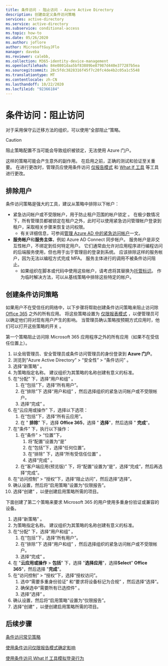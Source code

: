 ```yaml
---
title: 条件访问 - 阻止访问 - Azure Active Directory
description: 创建自定义条件访问策略
services: active-directory
ms.service: active-directory
ms.subservice: conditional-access
ms.topic: how-to
ms.date: 05/26/2020
ms.author: joflore
author: MicrosoftGuyJFlo
manager: daveba
ms.reviewer: calebb,
ms.collection: M365-identity-device-management
ms.openlocfilehash: 84e0801daa5bf83889be87987d440e377287b5ea
ms.sourcegitcommit: 28c5fdc3828316f45f7c20fc4de4b2c05a1c5548
ms.translationtype: MT
ms.contentlocale: zh-CN
ms.lasthandoff: 10/22/2020
ms.locfileid: "92366184"
---
```

# <a name="conditional-access-block-access"></a>条件访问：阻止访问

对于采用保守云迁移方法的组织，可以使用“全部阻止”策略。 

> [!CAUTION]
> 阻止策略配置不当可能会导致组织被锁定，无法使用 Azure 门户。

这样的策略可能会产生意外的副作用。 在启用之前，正确的测试和验证至关重要。 在进行更改时，管理员应使用条件访问 [仅报告模式](concept-conditional-access-report-only.md) 和 [What If 工具](what-if-tool.md) 等工具进行更改。

## <a name="user-exclusions"></a>排除用户

条件访问策略是强大的工具，建议从策略中排除以下帐户：

* 紧急访问帐户或不受限帐户，用于防止租户范围的帐户锁定   。 在极少数情况下，所有管理员都被锁定在租户之外，此时可以使用紧急访问管理帐户登录到租户，采取相关步骤来恢复访问权限。
   * 有关详细信息，可参阅[管理 Azure AD 中的紧急访问帐户](../roles/security-emergency-access.md)一文。
* **服务帐户**和**服务主体**，例如 Azure AD Connect 同步帐户。 服务帐户是非交互性帐户，不绑定到任何特定用户。 它们通常由允许对应用程序进行编程访问的后端服务使用，但也用于出于管理目的登录到系统。 应该排除这样的服务帐户，因为无法以编程方式完成 MFA。 服务主体进行的调用不被条件访问阻止。
   * 如果组织在脚本或代码中使用这些帐户，请考虑将其替换为[托管标识](../managed-identities-azure-resources/overview.md)。 作为临时解决方法，可以从基线策略中排除这些特定的帐户。

## <a name="create-a-conditional-access-policy"></a>创建条件访问策略

如果用户不在受信任的网络中，以下步骤将帮助创建条件访问策略来阻止访问除 [Office 365](concept-conditional-access-cloud-apps.md#office-365) 之外的所有应用。 将这些策略设置为 [仅限报表模式](howto-conditional-access-insights-reporting.md) ，以便管理员可以确定他们将对现有用户产生的影响。 当管理员确认策略按预期方式应用时，他们可以打开这些策略的开关  。

第一个策略阻止访问除 Microsoft 365 应用程序之外的所有应用（如果不在受信任位置上）。

1. 以全局管理员、安全管理员或条件访问管理员的身份登录到 **Azure 门户**。
1. 浏览到“Azure Active Directory” > “安全性” > “条件访问”    。
1. 选择“新策略”  。
1. 为策略指定名称。 建议组织为其策略的名称创建有意义的标准。
1. 在“分配”  下，选择“用户和组”  。
   1. 在“包括”下，选择“所有用户”。  
   1. 在“排除”下  选择“用户和组”  ，然后选择组织的紧急访问帐户或不受限帐户。 
   1. 选择“完成”  。
1. 在“云应用或操作”  下，选择以下选项：
   1. 在“包括”下，选择“所有云应用”。  
   1. 在 " **排除**" 下，选择 **Office 365**，选择 " **选择**"，然后选择 " **完成**"。
1. 在“条件”  下，执行以下操作：
   1. 在“条件”   >   “位置”下，
      1. 将“配置”设置为“是”  
      1. 在“包括”下，选择“任何位置”。  
      1. 在“排除”  下，选择“所有受信任位置”  。
      1. 选择“完成”  。
   1. 在“客户端应用(预览版)”  下，将“配置”设置为“是”，选择“完成”，然后再选择“完成”。    
1. 在“访问控制” > “授权”下，选择“阻止访问”，然后选择“选择”。    
1. 确认设置，然后将“启用策略”设置为“仅限报告”。  
1. 选择“创建”  ，以便创建启用策略所需的项目。

下面创建了第二个策略来要求 Microsoft 365 的用户使用多重身份验证或兼容的设备。

1. 选择“新策略”  。
1. 为策略指定名称。 建议组织为其策略的名称创建有意义的标准。
1. 在“分配”  下，选择“用户和组”  。
   1. 在“包括”下，选择“所有用户”。  
   1. 在“排除”下  选择“用户和组”  ，然后选择组织的紧急访问帐户或不受限帐户。 
   1. 选择“完成”  。
1. 在 "**云应用或操作**  >  **包括**" 下，选择 "**选择应用**"，选择**Select**" **Office 365**"，然后选择 "**完成**"。
1. 在“访问控制”   >   “授权”下，选择“授权访问”。 
   1. 选中“需要多重身份验证”  和“要求将设备标记为合规”  ，然后选择“选择”。 
   1. 确保选中“需要所有已选控件”  。
   1. 选择“选择”  。
1. 确认设置，然后将“启用策略”设置为“仅限报告”。  
1. 选择“创建”  ，以便创建启用策略所需的项目。

## <a name="next-steps"></a>后续步骤

[条件访问常见策略](concept-conditional-access-policy-common.md)

[使用条件访问仅限报告模式确定影响](howto-conditional-access-insights-reporting.md)

[使用条件访问 What If 工具模拟登录行为](troubleshoot-conditional-access-what-if.md)
